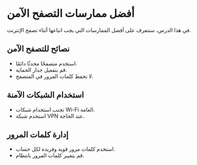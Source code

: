 # أفضل ممارسات التصفح الآمن

في هذا الدرس، سنتعرف على أفضل الممارسات التي يجب اتباعها أثناء تصفح الإنترنت.

## نصائح للتصفح الآمن
- استخدم متصفحًا محدثًا دائمًا.
- قم بتفعيل جدار الحماية.
- لا تحفظ كلمات المرور في المتصفح.

## استخدام الشبكات الآمنة
- تجنب استخدام شبكات Wi-Fi العامة.
- استخدم شبكة VPN عند الحاجة.

## إدارة كلمات المرور
- استخدم كلمات مرور قوية وفريدة لكل حساب.
- قم بتغيير كلمات المرور بانتظام.